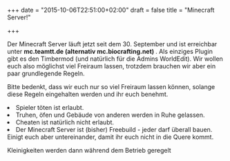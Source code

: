 +++
date = "2015-10-06T22:51:00+02:00"
draft = false
title = "Minecraft Server!"

+++
<p>Der Minecraft Server l&auml;uft jetzt seit dem 30. September und ist erreichbar unter <strong>mc.teamtt.de (alternativ mc.biocrafting.net) </strong>. Als einziges Plugin gibt es den Timbermod (und nat&uuml;rlich f&uuml;r die Admins WorldEdit). Wir wollen euch also m&ouml;glichst viel Freiraum lassen, trotzdem brauchen wir aber ein paar grundlegende Regeln. </p>
<p> Bitte bedenkt, dass wir euch nur so viel Freiraum lassen k&ouml;nnen, solange diese Regeln eingehalten werden und ihr euch benehmt.</p>

<li>Spieler t&ouml;ten ist erlaubt.</li>
<li>Truhen, &ouml;fen und Geb&auml;ude von anderen werden in Ruhe gelassen.</li>
<li>Cheaten ist nat&uuml;rlich nicht erlaubt.</li>
<li>Der Minecraft Server ist (bisher) Freebuild - jeder darf &uuml;berall bauen. Einigt euch aber untereinander, damit ihr euch nicht in die Quere kommt.  </li>
<p>Kleinigkeiten werden dann w&auml;hrend dem Betrieb geregelt </p>